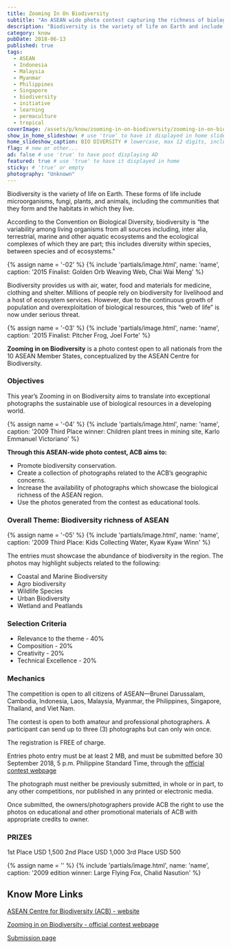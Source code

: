 ```yaml
---
title: Zooming In On Biodiversity
subtitle: "An ASEAN wide photo contest capturing the richness of biological resources in the region."
description: "Biodiversity is the variety of life on Earth and include microorganisms, fungi, plants, and animals, the communities they form, the habitats in which they live."
category: know
pubDate: 2018-06-13
published: true
tags:
  - ASEAN
  - Indonesia
  - Malaysia
  - Myanmar
  - Philippines
  - Singapore
  - biodiversity
  - initiative
  - learning
  - permaculture
  - tropical
coverImage: /assets/p/know/zooming-in-on-biodiversity/zooming-in-on-biodiversity.jpg
show_in_home_slideshow: # use 'true' to have it displayed in home slideshow
home_slideshow_caption: BIO DIVERSITY # lowercase, max 12 digits, including spaces
flag: # new or other...
ad: false # use 'true' to have post displaying AD
featured: true # use 'true' to have it displayed in home
sticky: # 'true' or empty
photography: "Unknown"
---
```


Biodiversity is the variety of life on Earth. These forms of life include microorganisms, fungi, plants, and animals, including the communities that they form and the habitats in which they live.

According to the Convention on Biological Diversity, biodiversity is “the variability among living organisms from all sources including, inter alia, terrestrial, marine and other aquatic ecosystems and the ecological complexes of which they are part; this includes diversity within species, between species and of ecosystems."

{% assign name = '-02' %} {% include 'partials/image.html', name: 'name', caption: '2015 Finalist: Golden Orb Weaving Web, Chai Wai Meng' %}

Biodiversity provides us with air, water, food and materials for medicine, clothing and shelter. Millions of people rely on biodiversity for livelihood and a host of ecosystem services. However, due to the continuous growth of population and overexploitation of biological resources, this “web of life” is now under serious threat.

{% assign name = '-03' %} {% include 'partials/image.html', name: 'name', caption: '2015 Finalist: Pitcher Frog, Joel Forte' %}

**Zooming in on Biodiversity** is a photo contest open to all nationals from the 10 ASEAN Member States, conceptualized by the ASEAN Centre for Biodiversity.

### Objectives

This year’s Zooming in on Biodiversity aims to translate into exceptional photographs the sustainable use of biological resources in a developing world.

{% assign name = '-04' %} {% include 'partials/image.html', name: 'name', caption: '2009 Third Place winner: Children plant trees in mining site, Karlo Emmanuel Victoriano' %}

**Through this ASEAN-wide photo contest, ACB aims to:**

- Promote biodiversity conservation.
- Create a collection of photographs related to the ACB’s geographic concerns.
- Increase the availability of photographs which showcase the biological richness of the ASEAN region.
- Use the photos generated from the contest as educational tools.

### Overall Theme: Biodiversity richness of ASEAN

{% assign name = '-05' %} {% include 'partials/image.html', name: 'name', caption: '2009 Third Place: Kids Collecting Water, Kyaw Kyaw Winn' %}

The entries must showcase the abundance of biodiversity in the region. The photos may highlight subjects related to the following:

- Coastal and Marine Biodiversity
- Agro biodiversity
- Wildlife Species
- Urban Biodiversity
- Wetland and Peatlands

### Selection Criteria

- Relevance to the theme - 40%
- Composition - 20%
- Creativity - 20%
- Technical Excellence - 20%

### Mechanics

The competition is open to all citizens of ASEAN—Brunei Darussalam, Cambodia, Indonesia, Laos, Malaysia, Myanmar, the Philippines, Singapore, Thailand, and Viet Nam.

The contest is open to both amateur and professional photographers. A participant can send up to three (3) photographs but can only win once.

The registration is FREE of charge.

Entries photo entry must be at least 2 MB, and must be submitted before 30 September 2018, 5 p.m. Philippine Standard Time, through the [official contest webpage](http://www.aseanbiodiversity.org/zoomingin)

The photograph must neither be previously submitted, in whole or in part, to any other competitions, nor published in any printed or electronic media.

Once submitted, the owners/photographers provide ACB the right to use the photos on educational and other promotional materials of ACB with appropriate credits to owner.

### PRIZES

1st Place USD 1,500 2nd Place USD 1,000 3rd Place USD 500

{% assign name = '' %} {% include 'partials/image.html', name: 'name', caption: '2009 edition winner: Large Flying Fox, Chalid Nasution' %}

## Know More Links

[ASEAN Centre for Biodiversity (ACB) - website](https://aseanbiodiversity.org/)

[Zooming in on Biodiversity - official contest webpage](http://www.aseanbiodiversity.org/zoomingin)

[Submission page](http://www.aseanbiodiversity.org/zoomingin/submit-entry)
